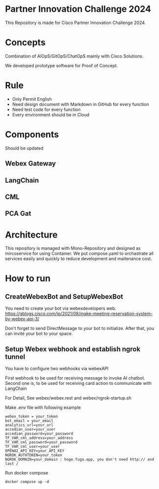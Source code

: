 # Partner Innovation Challenge 2024

This Repository is made for Cisco Partner Innovation Challenge 2024.

# Concepts

Combination of AIOpS/GitOpS/ChatOpS mainly with Cisco Solutions.

We developed prototype software for  Proof of Concept.

# Rule

- Only Permit English
- Need design document with Markdown in GitHub for every function
- Need test code for every function
- Every environment should be in Cloud

# Components

Should be updated

## Webex Gateway

## LangChain

## CML

## PCA Gat

# Architecture

This repository is managed with Mono-Repository and designed as mircoservice for using Container.
We put compose.yaml to orchastrate all services easily and quickly to reduce development and maitenance cost.

# How to run

## CreateWebexBot and SetupWebexBot

You need to create your bot via webexdevelopers web.
https://gblogs.cisco.com/jp/2021/08/make-meeting-reservation-system-by-webex-api-3/

Don't forget to send DirectMessage to your bot to initialize.
After that, you can invite your bot to your space.

## Setup Webex webhook and establish ngrok tunnel
You have to configure two webhooks via webexAPI

First webhook to be used for receiving message to invoke AI chatbot.
Second one is, to be used for receiving card action to communicate with LangChain

For Detail, See webex/webex.rest and webex/ngrok-startup.sh

Make .env file with following example

```
webex_token = your_token
bot_email = your_email
analytics_url=your_url
accedian_user=your_user
accedian_password=your_password
TF_VAR_cml_address=your_address
TF_VAR_cml_password=your_password
TF_VAR_cml_user=your_user
OPENAI_API_KEY=your_API_KEY
NGROK_AUTHTOKEN=your_token
NGROK_DOMAIN=your_domain : hoge.fuga.app, you don't need http:// and last /
```

Run docker compose

```
docker compose up -d
```

